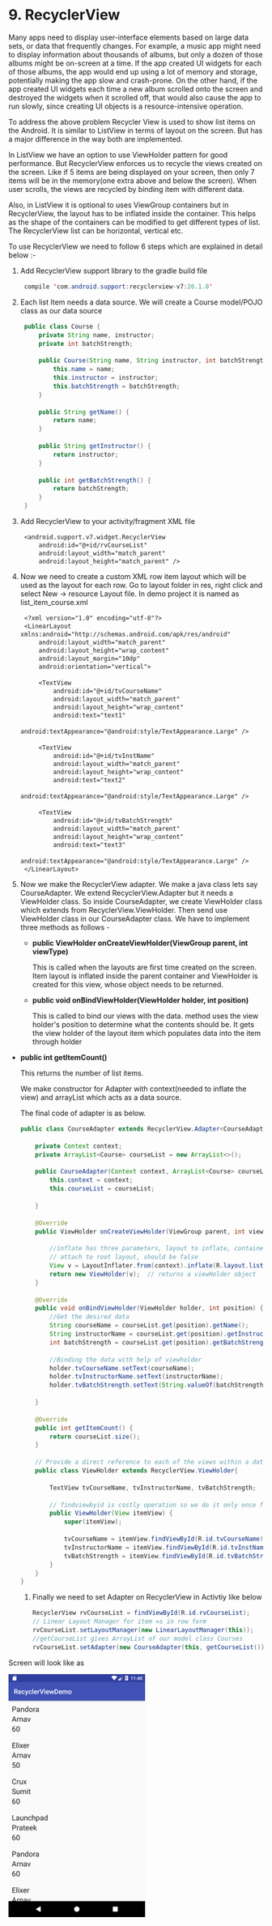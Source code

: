 # 9. RecyclerView

Many apps need to display user-interface elements based on large data sets, or data that frequently changes. For example, a music app might need to display information about thousands of albums, but only a dozen of those albums might be on-screen at a time. If the app created UI widgets for each of those albums, the app would end up using a lot of memory and storage, potentially making the app slow and crash-prone. On the other hand, if the app created UI widgets each time a new album scrolled onto the screen and destroyed the widgets when it scrolled off, that would also cause the app to run slowly, since creating UI objects is a resource-intensive operation.

To address the above problem Recycler View is used to show list items on the Android. It is similar to ListView in terms of layout on the screen. But has a major difference in the way both are implemented.

In ListView we have an option to use ViewHolder pattern for good performance. But RecyclerView enforces us to recycle the views created on the screen. Like if 5 items are being displayed on your screen, then only 7 items will be in the memory\(one extra above and below the screen\). When user scrolls, the views are recycled by binding item with different data.

Also, in ListView it is optional to uses ViewGroup containers but in RecyclerView, the layout has to be inflated inside the container. This helps as the shape of the containers can be modified to get different types of list. The RecyclerView list can be horizontal, vertical etc.

To use RecyclerView we need to follow 6 steps which are explained in detail below :-

1. Add RecyclerView support library to the gradle build file

   ```java
    compile 'com.android.support:recyclerview-v7:26.1.0'
   ```

2. Each list Item needs a data source. We will create a Course model/POJO class as our data source

   ```java
    public class Course {
        private String name, instructor;
        private int batchStrength;

        public Course(String name, String instructor, int batchStrength) {
            this.name = name;
            this.instructor = instructor;
            this.batchStrength = batchStrength;
        }

        public String getName() {
            return name;
        }

        public String getInstructor() {
            return instructor;
        }

        public int getBatchStrength() {
            return batchStrength;
        }
    }
   ```

3. Add RecyclerView to your activity/fragment XML file

   ```markup
    <android.support.v7.widget.RecyclerView
        android:id="@+id/rvCourseList"
        android:layout_width="match_parent"
        android:layout_height="match_parent" />
   ```

4. Now we need to create a custom XML row item layout which will be used as the layout for each row. Go to layout folder in res, right click and select New -&gt; resource Layout file. In demo project it is named as list\_item\_course.xml

   ```markup
    <?xml version="1.0" encoding="utf-8"?>
    <LinearLayout xmlns:android="http://schemas.android.com/apk/res/android"
        android:layout_width="match_parent"
        android:layout_height="wrap_content"
        android:layout_margin="10dp"
        android:orientation="vertical">

        <TextView
            android:id="@+id/tvCourseName"
            android:layout_width="match_parent"
            android:layout_height="wrap_content"
            android:text="text1"
            android:textAppearance="@android:style/TextAppearance.Large" />

        <TextView
            android:id="@+id/tvInstName"
            android:layout_width="match_parent"
            android:layout_height="wrap_content"
            android:text="text2"
            android:textAppearance="@android:style/TextAppearance.Large" />

        <TextView
            android:id="@+id/tvBatchStrength"
            android:layout_width="match_parent"
            android:layout_height="wrap_content"
            android:text="text3"
            android:textAppearance="@android:style/TextAppearance.Large" />
    </LinearLayout>
   ```

5. Now we make the RecyclerView adapter. We make a java class lets say CourseAdapter. We extend RecyclerView.Adapter but it needs a ViewHolder class. So inside CourseAdapter, we create ViewHolder class which extends from RecyclerView.ViewHolder. Then send use ViewHolder class in our CourseAdapter class. We have to implement three methods as follows -
   * **public ViewHolder onCreateViewHolder\(ViewGroup parent, int viewType\)**

     This is called when the layouts are first time created on the screen. Item layout is inflated inside the parent container and ViewHolder is created for this view, whose object needs to be returned.

   * **public void onBindViewHolder\(ViewHolder holder, int position\)**

     This is called to bind our views with the data. method uses the view holder's position to determine what the contents should be. It gets the view holder of the layout item which populates data into the item through holder

* **public int getItemCount\(\)**

  This returns the number of list items.

  We make constructor for Adapter with context\(needed to inflate the view\) and arrayList which acts as a data source.

  The final code of adapter is as below.

  ```java
  public class CourseAdapter extends RecyclerView.Adapter<CourseAdapter.ViewHolder>{

      private Context context;
      private ArrayList<Course> courseList = new ArrayList<>();

      public CourseAdapter(Context context, ArrayList<Course> courseList) {
          this.context = context;
          this.courseList = courseList;

      }

      @Override
      public ViewHolder onCreateViewHolder(ViewGroup parent, int viewType) {

          //inflate has three parameters, layout to inflate, container in which it needs to be inflated
          // attach to root layout, should be false
          View v = LayoutInflater.from(context).inflate(R.layout.list_item_course, parent, false);
          return new ViewHolder(v);  // returns a viewHolder object
      }

      @Override
      public void onBindViewHolder(ViewHolder holder, int position) {
          //Get the desired data
          String courseName = courseList.get(position).getName();
          String instructorName = courseList.get(position).getInstructor();
          int batchStrength = courseList.get(position).getBatchStrength();

          //Binding the data with help of viewholder
          holder.tvCourseName.setText(courseName);
          holder.tvInstructorName.setText(instructorName);
          holder.tvBatchStrength.setText(String.valueOf(batchStrength));

      }

      @Override
      public int getItemCount() {
          return courseList.size();
      }

      // Provide a direct reference to each of the views within a data item
      public class ViewHolder extends RecyclerView.ViewHolder{

          TextView tvCourseName, tvInstructorName, tvBatchStrength;

          // findviewbyid is costly operation so we do it only once for each view which are recycled
          public ViewHolder(View itemView) {
              super(itemView);

              tvCourseName = itemView.findViewById(R.id.tvCourseName);
              tvInstructorName = itemView.findViewById(R.id.tvInstName);
              tvBatchStrength = itemView.findViewById(R.id.tvBatchStrength);
          }
      }
  }
  ```

  1. Finally we need to set Adapter on RecyclerView in Activtiy like below

     ```java
     RecyclerView rvCourseList = findViewById(R.id.rvCourseList);
     // Linear Layout Manager for item =s in row form
     rvCourseList.setLayoutManager(new LinearLayoutManager(this));
     //getCourseList gives ArrayList of our model class Courses
     rvCourseList.setAdapter(new CourseAdapter(this, getCourseList()));
     ```

Screen will look like as

![](.gitbook/assets/recycle%20%281%29.png)

